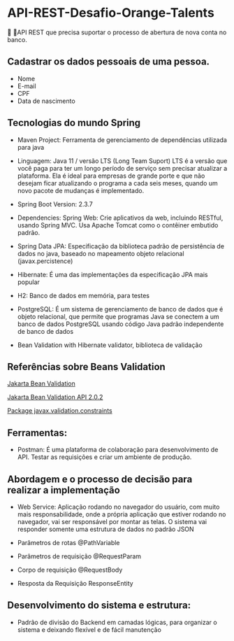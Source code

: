 # API-REST-Desafio-Orange-Talents
 🔨 🔧API REST que precisa suportar o processo de abertura de nova conta no banco. 
 
 ## Cadastrar os dados pessoais de uma pessoa. 
 
* Nome
* E-mail
*	CPF
*	Data de nascimento

## Tecnologias do mundo Spring 

* Maven Project: Ferramenta de gerenciamento de dependências utilizada para java

* Linguagem: Java 11 / versão LTS (Long Team Suport)  LTS é a versão que você paga para ter um longo período de serviço sem precisar atualizar a plataforma. Ela é ideal para empresas de grande porte e que não desejam ficar atualizando o programa a cada seis meses, quando um novo pacote de mudanças é implementado.

* Spring Boot Version: 2.3.7

* Dependencies:
Spring Web: Crie aplicativos da web, incluindo RESTful, usando Spring MVC. Usa Apache Tomcat como o contêiner embutido padrão.

* Spring Data JPA: Especificação da biblioteca padrão de persistência de dados no java, baseado no mapeamento objeto relacional (javax.percistence)

* Hibernate: É uma das implementações da especificação JPA mais popular

* H2: Banco de dados em memória, para testes

* PostgreSQL: É um sistema de gerenciamento de banco de dados que é objeto relacional, que permite que programas Java se conectem a um banco de dados PostgreSQL usando código Java padrão independente de banco de dados

* Bean Validation with Hibernate validator, biblioteca de validação

## Referências sobre Beans Validation

[Jakarta Bean Validation](https://beanvalidation.org/)

[Jakarta Bean Validation API 2.0.2](https://docs.jboss.org/hibernate/beanvalidation/spec/2.0/api/overview-summary.html)

[Package javax.validation.constraints](https://docs.jboss.org/hibernate/beanvalidation/spec/2.0/api/javax/validation/constraints/package-summary.html)

## Ferramentas:

* Postman: É uma plataforma de colaboração para desenvolvimento de API. Testar as requisições e criar um ambiente de produção.

## Abordagem e o processo de decisão para realizar a implementação

* Web Service: Aplicação rodando no navegador do usuário, com muito mais responsabilidade, onde a própria aplicação que estiver rodando no navegador, vai ser responsável por montar as telas. O sistema vai responder somente uma estrutura de dados no padrão JSON

* Parâmetros de rotas @PathVariable
* Parâmetros de requisição @RequestParam
* Corpo de requisição @RequestBody
* Resposta da Requisição ResponseEntity<T>

## Desenvolvimento do sistema e estrutura:

* Padrão de divisão do Backend em camadas lógicas, para organizar o sistema e deixando flexível e de fácil manutenção






